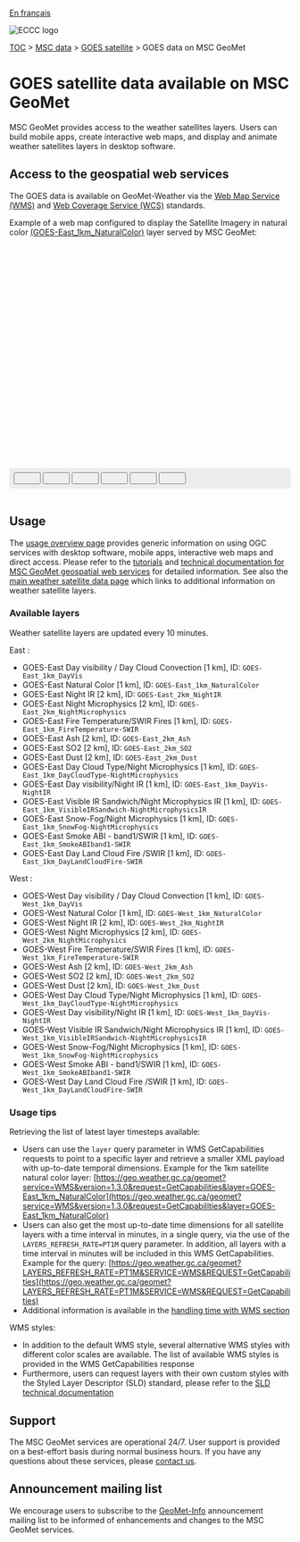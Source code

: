 [En français](readme_satellite_geomet_fr.md)

![ECCC logo](../../img_eccc-logo.png)

[TOC](../../readme_en.md) > [MSC data](../readme_en.md) > [GOES satellite](readme_satellite_en.md) > GOES data on MSC GeoMet

# GOES satellite data available on MSC GeoMet

MSC GeoMet provides access to the weather satellites layers. Users can build mobile apps, create interactive web maps, and display and animate weather satellites layers in desktop software.


## Access to the geospatial web services

The GOES data is available on GeoMet-Weather via the [Web Map Service (WMS)](../../msc-geomet/wms_en.md) and [Web Coverage Service (WCS)](../../msc-geomet/wcs_en.md) standards.

Example of a web map configured to display the Satellite Imagery in natural color [(GOES-East_1km_NaturalColor)](https://geo.weather.gc.ca/geomet?service=WMS&version=1.3.0&request=GetCapabilities&layer=GOES-East_1km_NaturalColor) layer served by MSC GeoMet:

<div id="map" style="height: 400px; position: relative">
</div>
<div id="controller" role="group" aria-label="Animation controls" style="background: #ececec; padding: 0.5rem;">
  <button id="fast-backward" class="btn btn-primary btn-sm" type="button"><i class="fa fa-fast-backward" style="padding: 0rem 1rem"></i></button>
  <button id="step-backward" class="btn btn-primary btn-sm" type="button"><i class="fa fa-step-backward" style="padding: 0rem 1rem"></i></button>
  <button id="play-pause" class="btn btn-primary btn-sm" type="button"><i class="fa fa-play" style="padding: 0rem 1rem"></i></button>
  <button id="step-forward" class="btn btn-primary btn-sm" type="button"><i class="fa fa-step-forward" style="padding: 0rem 1rem"></i></button>
  <button id="fast-forward" class="btn btn-primary btn-sm" type="button"><i class="fa fa-fast-forward" style="padding: 0rem 1rem"></i></button>
  <button id="exportmap" class="btn btn-primary btn-sm" type="button"><i class="fa fa-download" style="padding: 0rem 1rem"></i></button>
  <a id="image-download" download="msc-geomet_web-map_export.png"></a>
  <span id="info" style="padding-left: 0.5rem;cursor: pointer;"></span>
</div>

</br>

## Usage

The [usage overview page](../../usage/readme_en.md) provides generic information on using OGC services with desktop software, mobile apps, interactive web maps and direct access. Please refer to the [tutorials](../../usage/tutorials_en.md) and [technical documentation for MSC GeoMet geospatial web services](../../msc-geomet/readme_en.md#available-ogc-standards) for detailed information. See also the [main weather satellite data page](readme_satellite_en.md) which links to additional information on weather satellite layers.

### Available layers

Weather satellite layers are updated every 10 minutes.

East :

* GOES-East Day visibility / Day Cloud Convection [1 km], ID: `GOES-East_1km_DayVis`
* GOES-East Natural Color [1 km], ID: `GOES-East_1km_NaturalColor`
* GOES-East Night IR [2 km], ID: `GOES-East_2km_NightIR`
* GOES-East Night Microphysics [2 km], ID: `GOES-East_2km_NightMicrophysics`
* GOES-East Fire Temperature/SWIR Fires [1 km], ID: `GOES-East_1km_FireTemperature-SWIR`
* GOES-East Ash [2 km], ID: `GOES-East_2km_Ash`
* GOES-East SO2 [2 km], ID: `GOES-East_2km_SO2`
* GOES-East Dust [2 km], ID: `GOES-East_2km_Dust`
* GOES-East Day Cloud Type/Night Microphysics [1 km], ID: `GOES-East_1km_DayCloudType-NightMicrophysics`
* GOES-East Day visibility/Night IR [1 km], ID: `GOES-East_1km_DayVis-NightIR`
* GOES-East Visible IR Sandwich/Night Microphysics IR [1 km], ID: `GOES-East_1km_VisibleIRSandwich-NightMicrophysicsIR`
* GOES-East Snow-Fog/Night Microphysics [1 km], ID: `GOES-East_1km_SnowFog-NightMicrophysics`
* GOES-East Smoke ABI - band1/SWIR [1 km], ID: `GOES-East_1km_SmokeABIband1-SWIR`
* GOES-East Day Land Cloud Fire /SWIR [1 km], ID: `GOES-East_1km_DayLandCloudFire-SWIR`

West :

* GOES-West Day visibility / Day Cloud Convection [1 km], ID: `GOES-West_1km_DayVis`
* GOES-West Natural Color [1 km], ID: `GOES-West_1km_NaturalColor`
* GOES-West Night IR [2 km], ID: `GOES-West_2km_NightIR`
* GOES-West Night Microphysics [2 km], ID: `GOES-West_2km_NightMicrophysics`
* GOES-West Fire Temperature/SWIR Fires [1 km], ID: `GOES-West_1km_FireTemperature-SWIR`
* GOES-West Ash [2 km], ID: `GOES-West_2km_Ash`
* GOES-West SO2 [2 km], ID: `GOES-West_2km_SO2`
* GOES-West Dust [2 km], ID: `GOES-West_2km_Dust`
* GOES-West Day Cloud Type/Night Microphysics [1 km], ID: `GOES-West_1km_DayCloudType-NightMicrophysics`
* GOES-West Day visibility/Night IR [1 km], ID: `GOES-West_1km_DayVis-NightIR`
* GOES-West Visible IR Sandwich/Night Microphysics IR [1 km], ID: `GOES-West_1km_VisibleIRSandwich-NightMicrophysicsIR`
* GOES-West Snow-Fog/Night Microphysics [1 km], ID: `GOES-West_1km_SnowFog-NightMicrophysics`
* GOES-West Smoke ABI - band1/SWIR [1 km], ID: `GOES-West_1km_SmokeABIband1-SWIR`
* GOES-West Day Land Cloud Fire /SWIR [1 km], ID: `GOES-West_1km_DayLandCloudFire-SWIR`

### Usage tips

Retrieving the list of latest layer timesteps available:

* Users can use the `layer` query parameter in WMS GetCapabilities requests to point to a specific layer and retrieve a smaller XML payload with up-to-date temporal dimensions. Example for the 1km satellite natural color layer: [https://geo.weather.gc.ca/geomet?service=WMS&version=1.3.0&request=GetCapabilities&layer=GOES-East_1km_NaturalColor](https://geo.weather.gc.ca/geomet?service=WMS&version=1.3.0&request=GetCapabilities&layer=GOES-East_1km_NaturalColor)
* Users can also get the most up-to-date time dimensions for all satellite layers with a time interval in minutes, in a single query, via the use of the `LAYERS_REFRESH_RATE=PT1M` query parameter. In addition, all layers with a time interval in minutes will be included in this WMS GetCapabilities. Example for the query: [https://geo.weather.gc.ca/geomet?LAYERS_REFRESH_RATE=PT1M&SERVICE=WMS&REQUEST=GetCapabilities](https://geo.weather.gc.ca/geomet?LAYERS_REFRESH_RATE=PT1M&SERVICE=WMS&REQUEST=GetCapabilities)
* Additional information is available in the [handling time with WMS section](../../../msc-geomet/wms_en#handling-time)

WMS styles:

* In addition to the default WMS style, several alternative WMS styles with different color scales are available. The list of available WMS styles is provided in the WMS GetCapabilities response
* Furthermore, users can request layers with their own custom styles with the Styled Layer Descriptor (SLD) standard, please refer to the [SLD technical documentation](../../../msc-geomet/wms_en#handling-styles)

## Support

The MSC GeoMet services are operational 24/7. User support is provided on a best-effort basis during normal business hours. If you have any questions about these services, please [contact us](https://weather.gc.ca/mainmenu/contact_us_e.html).


## Announcement mailing list

We encourage users to subscribe to the [GeoMet-Info](https://comm.collab.science.gc.ca/mailman3/postorius/lists/geomet-info/) announcement mailing list to be informed of enhancements and changes to the MSC GeoMet services.

<style>
  #legend-img {
    margin: 0px;
  }
  #legend-popup {
    position: absolute;
    top: 40px;
    right: 8px;
    z-index: 2;
  }
  .legend-switch{
    top: 8px;
    right: .5em;
  }
  .ol-touch .legend-switch {
    top: 80px;
  }
  .distinguish-switch{
    top: 8px;
    right: 1em;
    width: 10rem;
    position: relative;
  }
  .ol-touch .distinguish-switch{
    top: 80px;
  }
  .distinguish-switch.ol-unselectable.ol-control button{
    width: 10rem;
  }

  .distinguish-switch::before {
    content: "Daytime data only"; /* Ajoute le texte que tu veux ici */
    position: absolute;
    top: 50%; /* Ajuste la position verticale si nécessaire */
    left: 50%; /* Ajuste la position horizontale si nécessaire */
    transform: translate(-50%, -50%); /* Centre le texte */
    white-space: nowrap; /* Empêche le texte de passer à la ligne */
  }
</style>

<link rel="stylesheet" href="https://cdn.jsdelivr.net/npm/ol@v7.3.0/ol.css" type="text/css"/>
<script src="https://cdn.polyfill.io/v2/polyfill.min.js?features=requestAnimationFrame,Element.prototype.classList,URL"></script>
<script src="https://cdn.jsdelivr.net/npm/ol@v7.3.0/dist/ol.js"></script>
<script src="https://cdnjs.cloudflare.com/ajax/libs/FileSaver.js/1.3.3/FileSaver.min.js"></script>
<script>
    function isIE() {
      return window.navigator.userAgent.match(/(MSIE|Trident)/);
    }
    var head = document.getElementsByTagName('head')[0];
    var js = document.createElement("script");
    js.type = "text/javascript";
    if (isIE())
    {
        js.src = "../../../js/satellite_ie.js";
        document.getElementById("controller").setAttribute("hidden", true);
    }
    else
    {
        js.src = "../../../js/satellite.js";
    }
    head.appendChild(js);
</script>